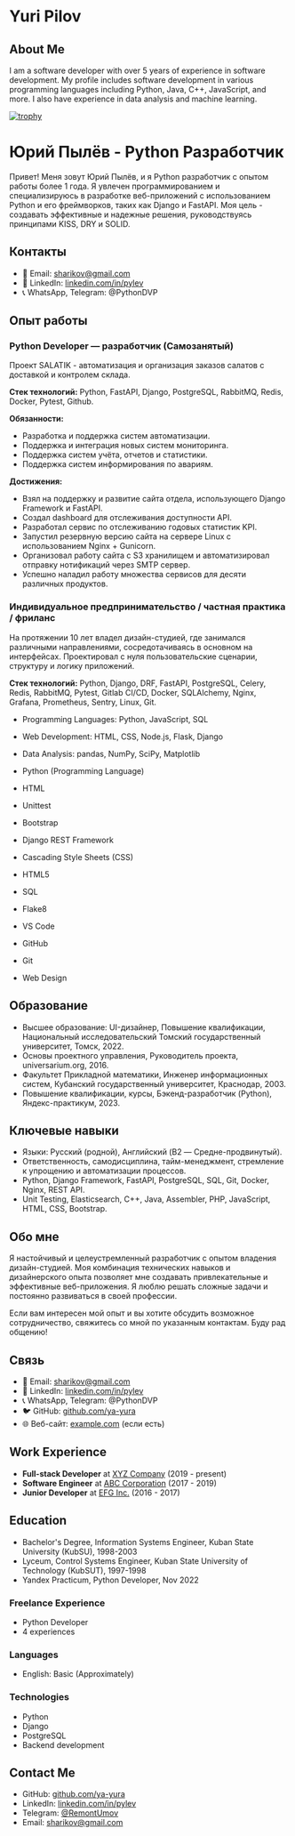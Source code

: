 # Yuri Pilov

## About Me

I am a software developer with over 5 years of experience in software development. My profile includes software development in various programming languages including Python, Java, C++, JavaScript, and more. I also have experience in data analysis and machine learning.

[![trophy](https://github-profile-trophy.vercel.app/?username=ya-yura)](https://github.com/ryo-ma/github-profile-trophy)

# Юрий Пылёв - Python Разработчик

Привет! Меня зовут Юрий Пылёв, и я Python разработчик с опытом работы более 1 года. Я увлечен программированием и специализируюсь в разработке веб-приложений с использованием Python и его фреймворков, таких как Django и FastAPI. Моя цель - создавать эффективные и надежные решения, руководствуясь принципами KISS, DRY и SOLID.

## Контакты
- 📧 Email: sharikov@gmail.com
- 💼 LinkedIn: [linkedin.com/in/pylev](https://www.linkedin.com/in/pylev/)
- 📞 WhatsApp, Telegram: @PythonDVP

## Опыт работы

### Python Developer — разработчик (Самозанятый)
Проект SALATIK - автоматизация и организация заказов салатов с доставкой и контролем склада.

**Стек технологий:** Python, FastAPI, Django, PostgreSQL, RabbitMQ, Redis, Docker, Pytest, Github.

**Обязанности:**
- Разработка и поддержка систем автоматизации.
- Поддержка и интеграция новых систем мониторинга.
- Поддержка систем учёта, отчетов и статистики.
- Поддержка систем информирования по авариям.

**Достижения:**
- Взял на поддержку и развитие сайта отдела, использующего Django Framework и FastAPI.
- Создал dashboard для отслеживания доступности API.
- Разработал сервис по отслеживанию годовых статистик KPI.
- Запустил резервную версию сайта на сервере Linux с использованием Nginx + Gunicorn.
- Организовал работу сайта с S3 хранилищем и автоматизировал отправку нотификаций через SMTP сервер.
- Успешно наладил работу множества сервисов для десяти различных продуктов.

### Индивидуальное предпринимательство / частная практика / фриланс
На протяжении 10 лет владел дизайн-студией, где занимался различными направлениями, сосредотачиваясь в основном на интерфейсах. Проектировал с нуля пользовательские сценарии, структуру и логику приложений.

**Стек технологий:** Python, Django, DRF, FastAPI, PostgreSQL, Celery, Redis, RabbitMQ, Pytest, Gitlab CI/CD, Docker, SQLAlchemy, Nginx, Grafana, Prometheus, Sentry, Linux, Git.
- Programming Languages: Python, JavaScript, SQL
- Web Development: HTML, CSS, Node.js, Flask, Django
- Data Analysis: pandas, NumPy, SciPy, Matplotlib

- Python (Programming Language)
- HTML
- Unittest
- Bootstrap
- Django REST Framework
- Cascading Style Sheets (CSS)
- HTML5
- SQL
- Flake8
- VS Code
- GitHub
- Git
- Web Design

  
## Образование

- Высшее образование: UI-дизайнер, Повышение квалификации, Национальный исследовательский Томский государственный университет, Томск, 2022.
- Основы проектного управления, Руководитель проекта, universarium.org, 2016.
- Факультет Прикладной математики, Инженер информационных систем, Кубанский государственный университет, Краснодар, 2003.
- Повышение квалификации, курсы, Бэкенд-разработчик (Python), Яндекс-практикум, 2023.

## Ключевые навыки

- Языки: Русский (родной), Английский (B2 — Средне-продвинутый).
- Ответственность, самодисциплина, тайм-менеджмент, стремление к упрощению и автоматизации процессов.
- Python, Django Framework, FastAPI, PostgreSQL, SQL, Git, Docker, Nginx, REST API.
- Unit Testing, Elasticsearch, C++, Java, Assembler, PHP, JavaScript, HTML, CSS, Bootstrap.

## Обо мне

Я настойчивый и целеустремленный разработчик с опытом владения дизайн-студией. Моя комбинация технических навыков и дизайнерского опыта позволяет мне создавать привлекательные и эффективные веб-приложения. Я люблю решать сложные задачи и постоянно развиваться в своей профессии.

Если вам интересен мой опыт и вы хотите обсудить возможное сотрудничество, свяжитесь со мной по указанным контактам. Буду рад общению!

## Связь

- 📧 Email: sharikov@gmail.com
- 💼 LinkedIn: [linkedin.com/in/pylev](https://www.linkedin.com/in/pylev/)
- 📞 WhatsApp, Telegram: @PythonDVP
- 🐦 GitHub: [github.com/ya-yura](https://github.com/ya-yura)
- 🌐 Веб-сайт: [example.com](https://example.com) (если есть)




## Work Experience

- **Full-stack Developer** at [XYZ Company](https://example.com/) (2019 - present)
- **Software Engineer** at [ABC Corporation](https://example.com/) (2017 - 2019)
- **Junior Developer** at [EFG Inc.](https://example.com/) (2016 - 2017)

## Education

- Bachelor's Degree, Information Systems Engineer, Kuban State University (KubSU), 1998-2003
- Lyceum, Control Systems Engineer, Kuban State University of Technology (KubSUT), 1997-1998
- Yandex Practicum, Python Developer, Nov 2022


### Freelance Experience

- Python Developer
- 4 experiences

### Languages

- English: Basic (Approximately)

### Technologies

- Python
- Django
- PostgreSQL
- Backend development

## Contact Me

- GitHub: [github.com/ya-yura](https://github.com/ya-yura)
- LinkedIn: [linkedin.com/in/pylev](https://www.linkedin.com/in/pylev/)
- Telegram: [@RemontUmov](https://t.me/RemontUmov)
- Email: [sharikov@gmail.com](mailto:sharikov@gmail.com)
